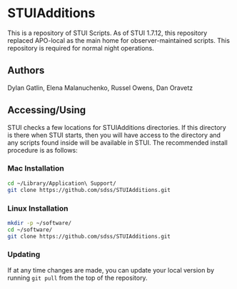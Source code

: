 # STUIAdditions

This is a repository of STUI Scripts. As of STUI  1.7.12, this repository
 replaced APO-local as the main home for observer-maintained scripts. This
 repository is required for normal night operations.
 
## Authors

Dylan Gatlin, Elena Malanuchenko, Russel Owens, Dan Oravetz

## Accessing/Using
STUI checks a few locations for STUIAdditions directories. If this directory
 is there when STUI starts, then you will have access to the directory and
 any scripts found inside will be available in STUI. The recommended install
 procedure is as follows:
 
### Mac Installation
```bash
cd ~/Library/Application\ Support/
git clone https://github.com/sdss/STUIAdditions.git
```

### Linux Installation
```bash
mkdir -p ~/software/
cd ~/software/
git clone https://github.com/sdss/STUIAdditions.git
```

### Updating
If at any time changes are made, you can update your local version by running
 `git pull` from the top of the repository.
